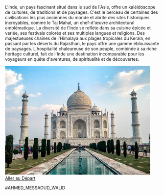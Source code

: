 L'Inde, un pays fascinant situé dans le sud de l'Asie, offre un kaléidoscope de cultures, de traditions et de paysages. C'est le berceau de certaines des civilisations les plus anciennes du monde et abrite des sites historiques incroyables, comme le Taj Mahal, un chef-d'œuvre architectural emblématique. La diversité de l'Inde se reflète dans sa cuisine épicée et variée, ses festivals colorés et ses multiples langues et religions. Des majestueuses chaînes de l'Himalaya aux plages tropicales du Kerala, en passant par les déserts du Rajasthan, le pays offre une gamme éblouissante de paysages. L'hospitalité chaleureuse de son peuple, combinée à sa riche héritage culturel, fait de l'Inde une destination incomparable pour les voyageurs en quête d'aventures, de spiritualité et de découvertes.

![INDE](./INDE.jpg)
[Aller au Départ](https://github.com/WildGhost21/AR1/blob/main/D%C3%A9part.md)


#AHMED_MESSAOUD_WALID